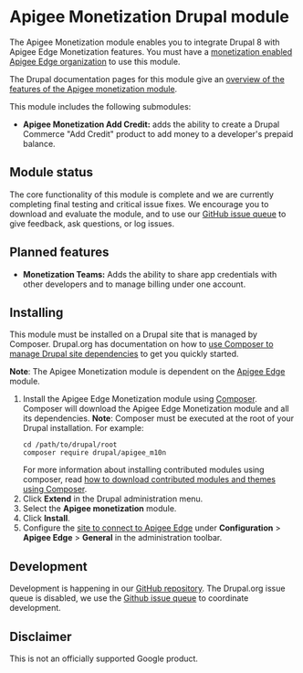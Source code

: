 # Apigee Monetization Drupal module

The Apigee Monetization module enables you to integrate Drupal 8 with Apigee Edge Monetization features. You must have
a [monetization enabled Apigee Edge organization](https://docs.apigee.com/api-platform/monetization/enabling-monetization-organization)
to use this module.

The Drupal documentation pages for this module give an [overview of the features of the Apigee monetization module](https://www.drupal.org/docs/8/modules/apigee-monetization/understand-how-app-developers-interact-with-apigee-monetization#explore-the-apigee-monetization-features-in-the-developer-portal).

This module includes the following submodules:
* **Apigee Monetization Add Credit:** adds the ability to create a Drupal Commerce "Add Credit" product to add money to 
  a developer's prepaid balance.

## Module status

The core functionality of this module is complete and we are currently completing final testing and critical
issue fixes. We encourage you to download and evaluate the module, and to use our 
[GitHub issue queue](https://github.com/apigee/apigee-m10n-drupal/issues) to give feedback, ask questions, 
or log issues.

## Planned features
* **Monetization Teams:** Adds the ability to share app credentials with other developers and to manage billing under one
  account. 

## Installing

This module must be installed on a Drupal site that is managed by Composer.  Drupal.org has documentation on how to
[use Composer to manage Drupal site dependencies](https://www.drupal.org/docs/develop/using-composer/using-composer-to-manage-drupal-site-dependencies) 
to get you quickly started.
  
**Note**: The Apigee Monetization module is dependent on the [Apigee Edge](https://www.drupal.org/project/apigee_edge) module.
  
1. Install the Apigee Edge Monetization module using [Composer](https://getcomposer.org/).
  Composer will download the Apigee Edge Monetization module and all its dependencies.
  **Note**: Composer must be executed at the root of your Drupal installation.
  For example:
   ```
   cd /path/to/drupal/root
   composer require drupal/apigee_m10n
   ```
   For more information about installing contributed modules using composer, read [how to download contributed modules and themes using Composer](https://www.drupal.org/docs/develop/using-composer/using-composer-to-manage-drupal-site-dependencies#managing-contributed).
2. Click **Extend** in the Drupal administration menu.
3. Select the **Apigee monetization** module.
4. Click **Install**.
5. Configure the [site to connect to Apigee Edge](https://www.drupal.org/docs/8/modules/apigee-edge/configure-the-connection-to-apigee-edge) 
   under **Configuration** > **Apigee Edge** > **General** in the administration toolbar.
   

## Development

Development is happening in our [GitHub repository](https://github.com/apigee/apigee-m10n-drupal). The Drupal.org issue queue is disabled, we use the [Github issue queue](https://github.com/apigee/apigee-m10n-drupal/issues) to coordinate development.

## Disclaimer

This is not an officially supported Google product.
